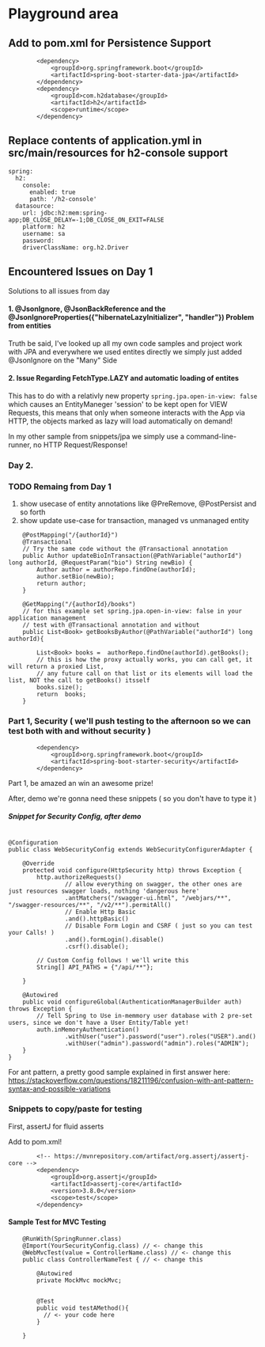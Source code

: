 # Playground area


## Add to pom.xml for Persistence Support
```
		<dependency>
			<groupId>org.springframework.boot</groupId>
			<artifactId>spring-boot-starter-data-jpa</artifactId>
		</dependency>
		<dependency>
			<groupId>com.h2database</groupId>
			<artifactId>h2</artifactId>
			<scope>runtime</scope>
		</dependency>
```

## Replace contents of application.yml in src/main/resources for h2-console support

```
spring:
  h2:
    console:
      enabled: true
      path: '/h2-console'
  datasource:
    url: jdbc:h2:mem:spring-app;DB_CLOSE_DELAY=-1;DB_CLOSE_ON_EXIT=FALSE
    platform: h2
    username: sa
    password:
    driverClassName: org.h2.Driver
```


## Encountered Issues on Day 1

Solutions to all issues from day


#### 1. @JsonIgnore, @JsonBackReference and the @JsonIgnoreProperties({"hibernateLazyInitializer", "handler"}) Problem from entities

Truth be said, I've looked up all my own code samples and project work with JPA and everywhere we used entites directly we simply just added @JsonIgnore on the "Many" Side


#### 2. Issue Regarding FetchType.LAZY and automatic loading of entites

This has to do with a relativly new property `spring.jpa.open-in-view: false` which causes an EntityManeger 'session' to be kept open for VIEW Requests, this means that only when someone interacts with the App via HTTP, the objects marked as lazy will load automatically on demand!

In my other sample from snippets/jpa we simply use a command-line-runner, no HTTP Request/Response!


### Day 2.

### TODO Remaing from Day 1

1. show usecase of entity annotations like @PreRemove, @PostPersist and so forth
2. show update use-case for transaction, managed vs unmanaged entity

```
    @PostMapping("/{authorId}")
    @Transactional
    // Try the same code without the @Transactional annotation
    public Author updateBioInTransaction(@PathVariable("authorId") long authorId, @RequestParam("bio") String newBio) {
        Author author = authorRepo.findOne(authorId);
        author.setBio(newBio);
        return author;
    }

    @GetMapping("/{authorId}/books")
    // for this example set spring.jpa.open-in-view: false in your application management
    // test with @Transactional annotation and without
    public List<Book> getBooksByAuthor(@PathVariable("authorId") long authorId){

        List<Book> books =  authorRepo.findOne(authorId).getBooks();
        // this is how the proxy actually works, you can call get, it will return a proxied List, 
        // any future call on that list or its elements will load the list, NOT the call to getBooks() itsself
        books.size();
        return  books;
    }

```    


### Part 1, Security ( we'll push testing to the afternoon so we can test both with and without security )


```
        <dependency>
            <groupId>org.springframework.boot</groupId>
            <artifactId>spring-boot-starter-security</artifactId>
        </dependency>
```
Part 1, be amazed an win an awesome prize!

After, demo we're gonna need these snippets ( so you don't have to type it )


##### Snippet for Security Config, after demo
```

@Configuration
public class WebSecurityConfig extends WebSecurityConfigurerAdapter {

    @Override
    protected void configure(HttpSecurity http) throws Exception {
        http.authorizeRequests()
                // allow everything on swagger, the other ones are just resources swagger loads, nothing 'dangerous here'
                .antMatchers("/swagger-ui.html", "/webjars/**", "/swagger-resources/**", "/v2/**").permitAll()
                // Enable Http Basic
                .and().httpBasic()
                // Disable Form Login and CSRF ( just so you can test your Calls! )
                .and().formLogin().disable()
                .csrf().disable();

        // Custom Config follows ! we'll write this
        String[] API_PATHS = {"/api/**"};

    }

    @Autowired
    public void configureGlobal(AuthenticationManagerBuilder auth) throws Exception {
        // Tell Spring to Use in-memmory user database with 2 pre-set users, since we don't have a User Entity/Table yet!
        auth.inMemoryAuthentication()
                .withUser("user").password("user").roles("USER").and()
                .withUser("admin").password("admin").roles("ADMIN");
    }
}

```

For ant pattern, a pretty good sample explained in first answer here: https://stackoverflow.com/questions/18211196/confusion-with-ant-pattern-syntax-and-possible-variations


### Snippets to copy/paste for testing

First, assertJ for fluid asserts

Add to pom.xml!
```
        <!-- https://mvnrepository.com/artifact/org.assertj/assertj-core -->
        <dependency>
            <groupId>org.assertj</groupId>
            <artifactId>assertj-core</artifactId>
            <version>3.8.0</version>
            <scope>test</scope>
        </dependency>
```

#### Sample Test for MVC Testing

```
    @RunWith(SpringRunner.class)
    @Import(YourSecurityConfig.class) // <- change this
    @WebMvcTest(value = ControllerName.class) // <- change this
    public class ControllerNameTest { // <- change this

        @Autowired
        private MockMvc mockMvc;


        @Test
        public void testAMethod(){
          // <- your code here
        }

    }
```
